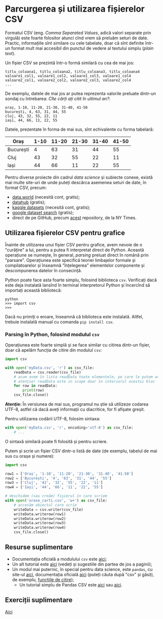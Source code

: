 # Parcurgerea și utilizarea fișierelor CSV

Formatul CSV (eng. *Comma Separated Values*, adică valori separate prin virgulă)
este foarte folositor atunci cînd vrem să preluăm seturi de date. Practic,
informațiile sînt similare cu cele tabelate, doar că sînt definite într-un format
mult mai accesibil din punctul de vedere al textului simplu (*plain text*).

Un fișier CSV se prezintă într-o formă similară cu cea de mai jos:

```csv
titlu_coloana1, titlu_coloana2, titlu_coloana3, titlu_coloana4
valoare1_col1, valoare1_col2, valoare1_col3, valoare1_col4
valoare2_col1, valoare2_col2, valoare2_col3, valoare2_col4
...
```

De exemplu, datele de mai jos ar putea reprezenta valorile preluate
dintr-un sondaj cu întrebarea: *Cîte cărți ați citit în ultimul an?*:
```csv
oraș, 1-10, 11-20, 21-30, 31-40, 41-50
bucurești, 4, 63, 31, 44, 55
cluj, 43, 32, 55, 22, 11
iași, 44, 66, 11, 22, 55
```

Datele, prezentate în forma de mai sus, sînt echivalente cu forma tabelară:

| Oraș | 1-10 | 11-20 | 21-30 | 31-40 | 41-50 |
| ---- | ---- | ----- | ----- | ----- | ----- |
| București | 4 | 63 | 31 | 44 | 55 |
| Cluj | 43 | 32 | 55 | 22 | 11 |
| Iași | 44 | 66 | 11 | 22 | 55 |

Pentru diverse proiecte din cadrul *data science* și subiecte conexe, există mai
multe site-uri de unde puteți descărca asemenea seturi de date, în format CSV, precum:
- [data.world](https://data.world/datasets/free) (necesită cont, gratis);
- [datahub](https://datahub.io/collections) (gratis);
- [kaggle datasets](https://www.kaggle.com/datasets) (necesită cont, gratis);
- [google dataset search](https://datasetsearch.research.google.com/) (gratis);
- direct de pe GitHub, precum [acest](https://github.com/nytimes/covid-19-data) repository, de la NY Times.

## Utilizarea fișierelor CSV pentru grafice
Înainte de utilizarea unui fișier CSV pentru grafice, avem nevoie de o "curățire" a lui,
pentru a putea fi interpretat direct de Python. Această operațiune se numește, în general, *parsing*
preluat direct în română prin "parsare". Operațiunea este specifică teoriei limbajelor formale
și compilatoarelor și înseamnă "înțelegerea" elementelor componente și descompunerea
datelor în consecință.

Python poate face asta foarte simplu, folosind biblioteca `csv`. Verificați
dacă este deja instalată lansînd în terminal interpretorul Python și încercînd
să importați această bibliotecă:

```shell
python
>>> import csv
>>>
```
Dacă nu primiți o eroare, înseamnă că biblioteca este instalată. Altfel, trebuie
instalată manual cu comanda `pip install csv`.

### Parsing în Python, folosind modulul `csv`
Operațiunea este foarte simplă și se face similar cu citirea dintr-un fișier,
doar că apelăm funcția de citire din modulul `csv`:

```python
import csv

with open('myData.csv', 'r') as csv_file:
    readData = csv.reader(csv_file)
    # acum avem în lista readData toate elementele, pe care le putem accesa linie cu linie
    # atenție! readData este in scope doar în interiorul acestui bloc `with'
    for row in readData:
        print(row)
    csv_file.close()
```

**Atenție:** În versiunea de mai sus, programul nu știe să utilizeze codarea UTF-8,
astfel că dacă aveți informații cu diacritice, for fi afișate greșit.

Pentru utilizarea codării UTF-8, folosim sintaxa:

```python
with open('myData.csv', 'r', encoding='utf-8') as csv_file:
    # ...
```

O sintaxă similară poate fi folosită și pentru scriere.

Putem și scrie un fișier CSV dintr-o listă de date (de exemplu, tabelul de mai sus cu orașe și numere):

```python
import csv

row1 = ['Oraș', '1-10', '11-20', '21-30', '31-40', '41-50']
row2 = ['București', '4', '63', '31', '44', '55']
row3 = ['Cluj', '42', '32', '55', '22', '11']
row4 = ['Iași', '44', '66', '11', '22', '55']

# deschidem (sau creăm) fișierul în care scriem
with open('orase_carti.csv', 'w+') as csv_file:
    # accesăm obiectul care scrie
    writeData = csv.writer(csv_file)
    writeData.writerow(row1)
    writeData.writerow(row2)
    writeData.writerow(row3)
    writeData.writerow(row4)
    csv_file.close()
```

## Resurse suplimentare
- Documentația oficială a modulului `csv` este [aici](https://docs.python.org/3/library/csv.html);
- Un alt tutorial este [aici](https://www.geeksforgeeks.org/working-csv-files-python/) (vedeți și sugestiile din partea de jos a paginii);
- Un modul mai puternic, în special pentru data science, este `pandas`, cu site-ul [aici](https://pandas.pydata.org/), documentația oficială [aici](https://pandas.pydata.org/docs/) (puteți căuta după "csv" și găsiți, de exemplu, [funcțiile de citire](https://pandas.pydata.org/docs/reference/api/pandas.read_csv.html?highlight=csv#pandas.read_csv));
    + Un tutorial simplu de Pandas CSV este [aici](https://www.journaldev.com/29055/python-pandas-module-tutorial) sau [aici](https://realpython.com/python-csv/).
  
## Exerciții suplimentare
[Aici](https://github.com/adimanea/fsa-softmat/blob/main/python/exercitii.md#s%C4%83pt%C4%83m%C3%AEna-6-grafice-discrete-%C8%99i-csv-parsing)